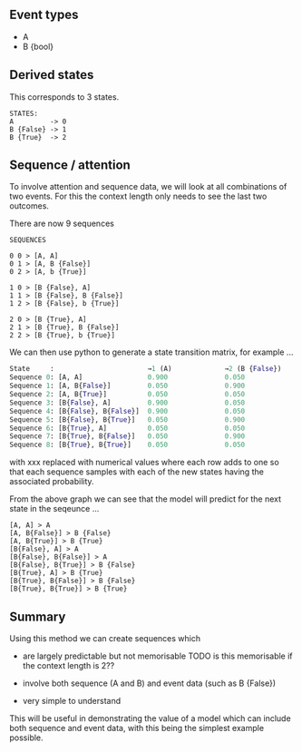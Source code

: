 




## Event types

  - A
  - B {bool}

## Derived states

This corresponds to 3 states. 


```
STATES:
A         -> 0
B {False} -> 1
B {True}  -> 2
```

## Sequence / attention

To involve attention and sequence data, we will look at all combinations of two events.
For this the context length only needs to see the last two outcomes.

There are now 9 sequences

```
SEQUENCES

0 0 > [A, A]
0 1 > [A, B {False}]
0 2 > [A, b {True}]

1 0 > [B {False}, A]
1 1 > [B {False}, B {False}]
1 2 > [B {False}, b {True}]

2 0 > [B {True}, A]
2 1 > [B {True}, B {False}]
2 2 > [B {True}, b {True}]
```

We can then use python to generate a state transition matrix, for example ...

```Python
State     :                       →1 (A)             →2 (B {False})    →3 (B {True})
Sequence 0: [A, A]                0.900              0.050              0.050
Sequence 1: [A, B{False}]         0.050              0.900              0.050
Sequence 2: [A, B{True}]          0.050              0.050              0.900
Sequence 3: [B{False}, A]         0.900              0.050              0.050
Sequence 4: [B{False}, B{False}]  0.900              0.050              0.050
Sequence 5: [B{False}, B{True}]   0.050              0.900              0.050
Sequence 6: [B{True}, A]          0.050              0.050              0.900
Sequence 7: [B{True}, B{False}]   0.050              0.900              0.050
Sequence 8: [B{True}, B{True}]    0.050              0.050              0.900
```

with xxx replaced with numerical values where each row adds to one so that each sequence samples with each of the new states having the associated probability.

From the above graph we can see that the model will predict for the next state in the seqeunce  ... 

```
[A, A] > A
[A, B{False}] > B {False}
[A, B{True}] > B {True}
[B{False}, A] > A
[B{False}, B{False}] > A
[B{False}, B{True}] > B {False}
[B{True}, A] > B {True}
[B{True}, B{False}] > B {False}
[B{True}, B{True}] > B {True}
```

## Summary

Using this method we can create sequences which 
  - are largely predictable but not memorisable
  TODO is this memorisable if the context length is 2?? 

  - involve both sequence (A and B) and event data (such as B {False})
  - very simple to understand

This will be useful in demonstrating the value of a model which can include both
sequence and event data, with this being the simplest example possible. 